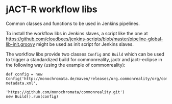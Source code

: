 # jACT-R workflow libs

Common classes and functions to be used in Jenkins pipelines.

To install the workflow libs in Jenkins slaves, a script like the one at
https://github.com/cloudbees/jenkins-scripts/blob/master/pipeline-global-lib-init.groovy
might be used as init script for Jenkins slaves.

The workflow libs provide two classes `Config` and `Build` which can be used to trigger
a standardized build for commonreality, jactr and jactr-eclipse in the following way (using
the example of commonreality):

	def config = new Config('http://monochromata.de/maven/releases/org.commonreality/org/commonreality/core/maven-metadata.xml',
						'https://github.com/monochromata/commonreality.git')
	new Build().run(config)
